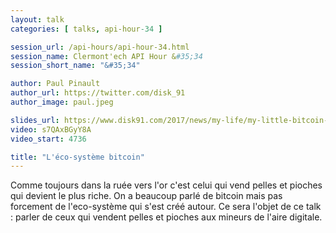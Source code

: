 ```yaml
---
layout: talk
categories: [ talks, api-hour-34 ]

session_url: /api-hours/api-hour-34.html
session_name: Clermont'ech API Hour &#35;34
session_short_name: "&#35;34"

author: Paul Pinault
author_url: https://twitter.com/disk_91
author_image: paul.jpeg

slides_url: https://www.disk91.com/2017/news/my-life/my-little-bitcoin-investment-mining-experience/
video: s7QAxBGyY8A
video_start: 4736

title: "L'éco-système bitcoin"
---
```


Comme toujours dans la ruée vers l'or c'est celui qui vend pelles et pioches qui devient le plus riche. On a beaucoup parlé de bitcoin mais pas forcement de l'eco-système qui s'est créé autour. Ce sera l'objet de ce talk : parler de ceux qui vendent pelles et pioches aux mineurs de l'aire digitale.
